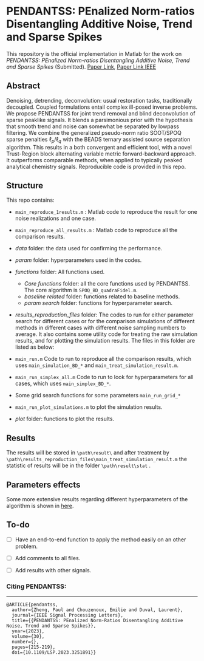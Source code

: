 # PENDANTSS: PEnalized Norm-ratios Disentangling Additive Noise, Trend and Sparse Spikes  


This repository is the official implementation in Matlab for the work on *PENDANTSS: PEnalized Norm-ratios Disentangling Additive Noise, Trend and Sparse Spikes* (Submitted). [Paper Link](https://hal.archives-ouvertes.fr/hal-03924136), [Paper Link IEEE](https://ieeexplore.ieee.org/document/10057984) 

## Abstract

Denoising, detrending, deconvolution: usual restoration tasks, traditionally decoupled. Coupled formulations entail complex ill-posed inverse problems. We propose PENDANTSS for joint trend removal and blind deconvolution of sparse peaklike signals. It blends a parsimonious prior with the hypothesis that smooth trend and noise can somewhat be separated by lowpass filtering. We combine the generalized pseudo-norm ratio SOOT/SPOQ sparse penalties $\ell_p/\ell_q$  with the BEADS ternary assisted source separation algorithm. This results in a both convergent and efficient tool, with a novel Trust-Region block alternating variable metric forward-backward approach. It outperforms comparable methods, when applied to typically peaked analytical chemistry signals. Reproducible code is provided in this repo.

## Structure

This repo contains:

- `main_reproduce_1results.m` : Matlab code to reproduce the result for one noise realizations and one case.
- `main_reproduce_all_results.m` : Matlab code to reproduce all the comparison results.

- *data* folder: the data used for confirming the performance.
- *param* folder: hyperparameters used in the codes.
- *functions* folder: All functions used.
  - *Core functions* folder: all the core functions used by PENDANTSS. The core algorithm is `SPOQ_BD_quadraFidel.m`. 
  - *baseline related* folder:  functions related to baseline methods.
  - *param search* folder: functions for hyperparameter search.
-  *results_reproduction_files* folder: The codes to run for either parameter search for different cases or for the comparison simulations of different methods in different cases with different noise sampling numbers to average. It also contains some utility code for treating the raw simulation results, and for plotting the simulation results. The files in this folder are listed as below:
  - `main_run.m` Code to run to reproduce all the comparison results, which uses `main_simulation_BD_*` and `main_treat_simulation_result.m`. 
  - `main_run_simplex_all.m` Code to run to look for hyperparameters for all cases, which uses `main_simplex_BD_*`.
  - Some grid search functions for some parameters `main_run_grid_*` 
  - `main_run_plot_simulations.m` to plot the simulation results.
  - *plot* folder: functions to plot the results.



## Results

The results will be stored in `\path\result\` and after treatment by `\path\results_reproduction_files\main_treat_simulation_result.m`  the statistic of results will be in the folder `\path\result\stat` . 

## Parameters effects
Some more extensive results regarding different hyperparameters of the algorithm is shown in [here](./extensive_results.md).


## To-do

- [ ] Have an end-to-end function to apply the method easily on an other problem.
- [ ] Add comments to all files.
- [ ] Add results with other signals.


### Citing PENDANTSS:
---
```
@ARTICLE{pendantss,
  author={Zheng, Paul and Chouzenoux, Emilie and Duval, Laurent},
  journal={IEEE Signal Processing Letters}, 
  title={{PENDANTSS: PEnalized Norm-Ratios Disentangling Additive Noise, Trend and Sparse Spikes}}, 
  year={2023},
  volume={30},
  number={},
  pages={215-219},
  doi={10.1109/LSP.2023.3251891}}
```
